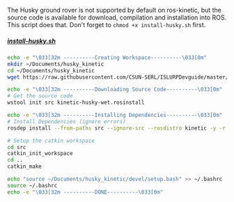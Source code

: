 The Husky ground rover is not supported by default on ros-kinetic, but the
source code is available for download, compilation and installation into ROS.
This script does that. Don't forget to `chmod +x install-husky.sh` first.

##### [install-husky.sh](install-husky.sh)

```sh
echo -e "\033[32m ----------Creating Workspace----------\033[0m"
mkdir ~/Documents/husky_kinetic
cd ~/Documents/husky_kinetic
wget https://raw.githubusercontent.com/CSUN-SERL/ISLURPDevguide/master/kinetic-husky-wet.rosinstall

echo -e "\033[32m ----------Downloading Source Code----------\033[0m"
# Get the source code
wstool init src kinetic-husky-wet.rosinstall

echo -e "\033[32m ----------Installing Dependencies----------\033[0m"
# Install Dependencies (ignore errors)
rosdep install --from-paths src --ignore-src --rosdistro kinetic -y -r

# Setup the catkin workspace
cd src
catkin_init_workspace
cd ..
catkin_make

echo "source ~/Documents/husky_kinetic/devel/setup.bash" >> ~/.bashrc
source ~/.bashrc
echo -e "\033[32m ----------DONE----------\033[0m"
```

